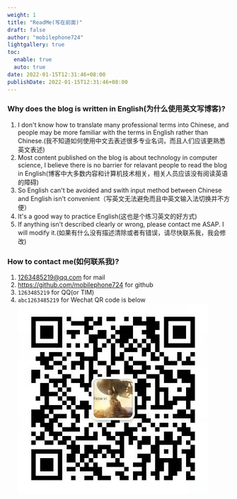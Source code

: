 ```yaml
---
weight: 1
title: "ReadMe(写在前面)"
draft: false
author: "mobilephone724"
lightgallery: true
toc:
  enable: true
  auto: true
date: 2022-01-15T12:31:46+08:00
publishDate: 2022-01-15T12:31:46+08:00
---
```


### Why does the blog is written in English(为什么使用英文写博客)?
1.  I don't know how to translate many professional terms into Chinese, and people may be more familiar with the terms in English rather than Chinese.(我不知道如何使用中文去表述很多专业名词，而且人们应该更熟悉英文表述)
2.  Most content published on the blog is about technology in computer science, I believe there is no barrier for relavant people to read the blog in English(博客中大多数内容和计算机技术相关，相关人员应该没有阅读英语的障碍)
3.  So English can't be avoided and swith input method between Chinese and English isn't convenient（写英文无法避免而且中英文输入法切换并不方便）
4.  It's a good way to practice English(这也是个练习英文的好方式)
5.  If anything isn't described clearly or wrong, please contact me ASAP. I will modify it.(如果有什么没有描述清除或者有错误，请尽快联系我，我会修改)

### How to contact me(如何联系我)?
1.  1263485219@qq.com for mail
2.  https://github.com/mobilephone724 for github
3.  `1263485219` for QQ(or TIM)
4.  `abc1263485219` for Wechat QR code is below
![wechatQRCode](pic/wechatQRCode.jpg  "wechatQRCode-微信二维码")